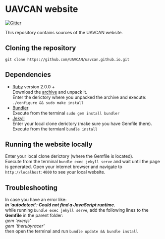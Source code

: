 # UAVCAN website

[![Gitter](https://img.shields.io/badge/gitter-join%20chat-green.svg)](https://gitter.im/UAVCAN/general)

This repository contains sources of the UAVCAN website.

## Cloning the repository
`git clone https://github.com/UAVCAN/uavcan.github.io.git`
## Dependencies
- [Ruby](https://www.ruby-lang.org/en/) version 2.0.0 +  
Download the [archive](https://cache.ruby-lang.org/pub/ruby/2.3/ruby-2.3.0.tar.gz) and unpack it.  
Enter the derictory where you unpacked the archive and execute: `./configure && sudo make install` 
- [Bundler](http://bundler.io/)  
Execute from the terminal `sudo gem install bundler` 
- [Jekyll](http://jekyllrb.com/)  
Enter your local clone derictory (make sure you have Gemfile there).  
Execute from the termianl `bundle install`

## Running the website locally
Enter your local clone derictory (where the Gemfile is located).  
Execute from the terminal `bundle exec jekyll serve` and wait until the page is generated. Open your internet browser and navigate to `http://localhost:4000` to see your local website.  

## Troubleshooting 
In case you have an error like:  
***in 'autodetect': Could not find a JavaScript runtime.***  
while running `bundle exec jekyll serve`, add the following lines to the **Gemfile** in the parent folder:  
*gem 'execjs'*  
*gem 'therubyracer'*  
then open the terminal and run `bundle update && bundle install`



